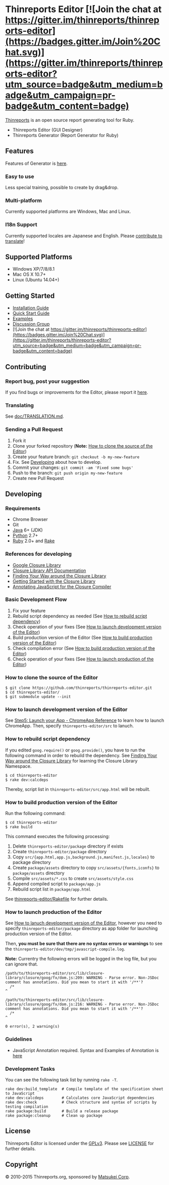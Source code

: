 # Thinreports Editor [![Join the chat at https://gitter.im/thinreports/thinreports-editor](https://badges.gitter.im/Join%20Chat.svg)](https://gitter.im/thinreports/thinreports-editor?utm_source=badge&utm_medium=badge&utm_campaign=pr-badge&utm_content=badge)

[Thinreports](http://www.thinreports.org/) is an open source report generating tool for Ruby.

  * Thinreports Editor (GUI Designer)
  * Thinreports Generator (Report Generator for Ruby)

## Features

Features of Generator is [here](http://www.thinreports.org/features/generator/).

### Easy to use

Less special training, possible to create by drag&drop.

### Multi-platform

Currently supported platforms are Windows, Mac and Linux.

### I18n Support

Currently supported locales are Japanese and English.
Please [contribute to translate](https://github.com/thinreports/thinreports-editor/blob/master/doc/TRANSLATION.md)!

## Supported Platforms

  * Windows XP/7/8/8.1
  * Mac OS X 10.7+
  * Linux (Ubuntu 14.04+)

## Getting Started

  * [Installation Guide](http://www.thinreports.org/documentation/getting-started/installation.html)
  * [Quick Start Guide](http://www.thinreports.org/documentation/getting-started/quickstart.html)
  * [Examples](https://github.com/thinreports/thinreports-examples)
  * [Discussion Group](https://groups.google.com/forum/#!forum/thinreports)
  * [![Join the chat at https://gitter.im/thinreports/thinreports-editor](https://badges.gitter.im/Join%20Chat.svg)](https://gitter.im/thinreports/thinreports-editor?utm_source=badge&utm_medium=badge&utm_campaign=pr-badge&utm_content=badge)

## Contributing

### Report bug, post your suggestion

If you find bugs or improvements for the Editor, please report it [here](https://github.com/thinreports/thinreports-editor/issues/new).

### Translating

See [doc/TRANSLATION.md](https://github.com/thinreports/thinreports-editor/blob/master/doc/TRANSLATION.md).

### Sending a Pull Request

  1. Fork it
  2. Clone your forked repository (**Note:** [How to clone the source of the Editor](#how-to-clone-the-source-of-the-Editor))
  3. Create your feature branch: `git checkout -b my-new-feature`
  4. Fix. See [Developing](#developing) about how to develop.
  5. Commit your changes: `git commit -am 'Fixed some bugs'`
  6. Push to the branch: `git push origin my-new-feature`
  7. Create new Pull Request

## Developing

### Requirements

  * Chrome Browser
  * Git
  * [Java](http://www.oracle.com/technetwork/java/javase/downloads/jdk8-downloads-2133151.html) 6+ (JDK)
  * [Python](https://wiki.python.org/moin/BeginnersGuide/Download) 2.7+
  * [Ruby](https://www.ruby-lang.org/ja/) 2.0+ and [Rake](https://rubygems.org/gems/rake)

### References for developing

  * [Google Closure Library](https://developers.google.com/closure/library/)
  * [Closure Library API Documentation](http://docs.closure-library.googlecode.com/git/index.html)
  * [Finding Your Way around the Closure Library](https://developers.google.com/closure/library/docs/introduction)
  * [Getting Started with the Closure Library](https://developers.google.com/closure/library/docs/gettingstarted)
  * [Annotating JavaScript for the Closure Compiler](https://developers.google.com/closure/compiler/docs/js-for-compiler)

### Basic Development Flow

  1. Fix your feature
  2. Rebuild script dependency as needed (See [How to rebuild script dependency](#how-to-rebuild-script-dependency))
  3. Check operation of your fixes (See [How to launch development version of the Editor](#how-to-launch-development-version-of-the-editor))
  4. Build production version of the Editor (See [How to build production version of the Editor](#how-to-build-production-version-of-the-editor))
  5. Check compilation error (See [How to build production version of the Editor](#how-to-build-production-version-of-the-editor))
  6. Check operation of your fixes (See [How to launch production of the Editor](#how-to-launch-production-of-the-editor))

### How to clone the source of the Editor

    $ git clone https://github.com/thinreports/thinreports-editor.git
    $ cd thinreports-editor/
    $ git submodule update --init

### How to launch development version of the Editor

See [Step5: Launch your App - ChromeApp Reference](https://developer.chrome.com/apps/first_app#five) to learn how to launch ChromeApp. Then, specify `thinreports-editor/src` to lanuch.

### How to rebuild script dependency

If you edited `goog.require()` or `goog.provide()`, you have to run the following command in order to rebuild the dependency. See [Finding Your Way around the Closure Library](https://developers.google.com/closure/library/docs/introduction) for learning the Closure Library Namespace.

```
$ cd thinreports-editor
$ rake dev:calcdeps
```

Thereby, script list in `thinreports-editor/src/app.html` will be rebuilt.

### How to build production version of the Editor

Run thw following command:

```
$ cd thinreports-editor
$ rake build
```

This command executes the following processing:

  1. Delete `thinreports-editor/package` directory if exists
  2. Create `thinreports-editor/package` directory
  3. Copy `src/{app.html,app.js,background.js,manifest.js,locales}` to package directory
  4. Create `package/assets` directory to copy `src/assets/{fonts,iconfs}` to `package/assets` directory
  5. Compile `src/assets/*.css` to create `src/assets/style.css`
  6. Append compiled script to `package/app.js`
  7. Rebuild script list in `package/app.html`

See [thinreports-editor/Rakefile](https://github.com/thinreports/thinreports-editor/blob/master/Rakefile) for further details.

### How to launch production of the Editor

See [How to lanuch development version of the Editor](#how-to-launch-development-version-of-the-editor),
however you need to specify `thinreports-editor/package` directory as app folder for launching production version of the Editor.

Then, **you must be sure that there are no syntax errors or warnings** to see the `thinreports-editor/dev/tmp/javascript-compile.log`.

**Note:** Currentry the following errors will be logged in the log file, but you can ignore that.

```
/path/to/thinreports-editor/src/lib/closure-library/closure/goog/fx/dom.js:209: WARNING - Parse error. Non-JSDoc comment has annotations. Did you mean to start it with '/**'?
  /*
^

/path/to/thinreports-editor/src/lib/closure-library/closure/goog/fx/dom.js:216: WARNING - Parse error. Non-JSDoc comment has annotations. Did you mean to start it with '/**'?
  /*
^

0 error(s), 2 warning(s)
```

### Guidelines

  * JavaScript Annotation required. Syntax and Examples of Annotation is [here](https://developers.google.com/closure/compiler/docs/js-for-compiler)

### Development Tasks

You can see the following task list by running `rake -T`.

```
rake dev:build_template  # Compile template of the specification sheet to JavaScript
rake dev:calcdeps        # Calculates core JavaScript dependencies
rake dev:check           # Check structure and syntax of scripts by testing compilation
rake package:build       # Build a release package
rake package:cleanup     # Clean up package
```

## License

Thinreports Editor is licensed under the [GPLv3](https://github.com/thinreports/thinreports-editor/blob/master/GPLv3).
Please see [LICENSE](https://github.com/thinreports/thinreports-editor/blob/master/LICENSE) for further details.

## Copyright

&copy; 2010-2015 Thinreports.org, sponsored by [Matsukei Corp](http://www.matsukei.co.jp).
